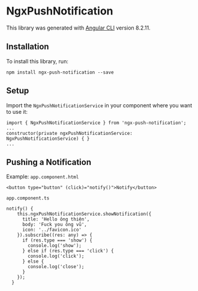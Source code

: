 # NgxPushNotification

This library was generated with [Angular CLI](https://github.com/angular/angular-cli) version 8.2.11.

## Installation

To install this library, run:
```
npm install ngx-push-notification --save
```

## Setup

Import the `NgxPushNotificationService` in your component where you want to use it:
```
import { NgxPushNotificationService } from 'ngx-push-notification';
...
constructor(private ngxPushNotificationService: NgxPushNotificationService) { }
...
```

## Pushing a Notification

Example:
`app.component.html`
```
<button type="button" (click)="notify()">Notify</button>
```

`app.component.ts`
```
notify() {
    this.ngxPushNotificationService.showNotification({
      title: 'Hello ông thiện',
      body: 'Fuck you ông vũ',
      icon: '../favicon.ico'
    }).subscribe((res: any) => {
      if (res.type === 'show') {
        console.log('show');
      } else if (res.type === 'click') {
        console.log('click');
      } else {
        console.log('close');
      }
    });
  }
```